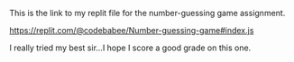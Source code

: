 This is the link to my replit file for the number-guessing game assignment.

https://replit.com/@codebabee/Number-guessing-game#index.js

I really tried my best sir...I hope I score a good grade on this one.